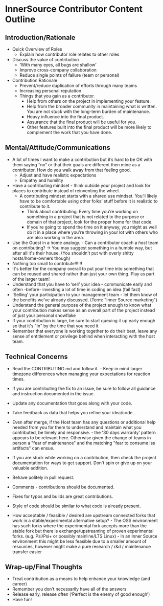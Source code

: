 # InnerSource Contributor Content Outline

## Introduction/Rationale
   - Quick Overview of Roles
      - Explain how contributor role relates to other roles
   - Discuss the value of contribution
      - ‘With many eyes, all bugs are shallow’
      - Improve cross-company collaboration
      - Reduce single points of failure (team or personal)
   - Contribution Rationale
      - Prevent/reduce duplication of efforts through many teams
      - Increasing personal reputation
      - Things that you gain as a contributor.
         - Help from others on the project in implementing your feature.
         - Help from the broader community in maintaining what is written.  You are not stuck with the long-term burden of maintenance.
         - Heavy influence into the final product.
         - Assurance that the final product will be useful for you.
         - Other features built into the final product will be more likely to complement the work that you have done.

## Mental/Attitude/Communications
   - A lot of times I want to make a contribution but it’s hard to be OK with them saying “no” or that their goals are different then mine as a contributor.  How do you walk away from that feeling good.
      - Adjust and have realistic expectations
      - Empathy and humility
   - Have a contributing mindset - think outside your project and look for places to contribute instead of reinventing the wheel.
      - A contributing mindset starts with a shared use mindset.  You’ll likely have to be comfortable using other folks’ stuff before it is realistic to contribute to it.
         - Think about contributing.  Every time you’re working on something in a project that is not related to the purpose or domain of that project, look for the proper home for that code.
         - If you're going to spend the time on it anyway, you might as well do it in a place where you're throwing in your lot with others who are also working in the area.
   - Use the Guest in a home analogy.
    - Can a contributor coach a *host* team on contributing? -> You may suggest something in a humble way, but after all it's their house. (You shouldn't put with overly shitty hosts/home-owners though)
   - Nothing too small to contribute!!!!!!
   - It's better for the company overall to put your time into something that can be reused and shared rather than just your own thing.  Play as part of the larger team!
   - Understand that you have to ‘sell’ your idea - communicate early and often -before- investing a lot of time in coding an idea (fail fast)
   - ‘Selling’ your participation to your management team - let them know of the benefits we've already discussed. (Term: "Inner Source marketing")
   - Understand the general purpose of the project enough to know what your contribution makes sense as an overall part of the project instead of just your personal snowflake
   - If your contribution is large, be sure to start queuing it up early enough so that it's "in" by the time that you need it
   - Remember that everyone is working together to do their best, leave any sense of entitlement or privilege behind when interacting with the host team.

## Technical Concerns
   - Read the CONTRIBUTING.md and follow it.
    - Keep in mind larger timezone differences when managing your expectations for reaction times.
   - If you are contributing the fix to an issue, be sure to follow all guidance and instruction documented in the issue.
   - Update any documentation that goes along with your code.
   - Take feedback as data that helps you refine your idea/code
   - Even after merge, if the Host team has any questions or additional help needed from  you for them to understand and maintain what you contributed, be timely and responsive.
    - the '30 days warranty' pattern appears to be relevant here. Otherwise given the change of teams in person a "fear of maintenance" and the matching "fear to consume iss artifacts" can ensue.
   - If you are stuck while working on a contribution, then check the project documentation for ways to get support.
   Don't spin or give up on your valuable addition.
   - Behave politely in pull request.
   - Comments - contributions should be documented.
   - Fixes for typos and builds are great contributions.
   - Style of code should be similar to what code is already present.

   - How acceptable / feasible / desired are upstream connected forks that work in a stable/experimental alternative setup? 
    - The OSS environment has such forks where the experimental fork accepts more than the stable fork but there is exchange/upstreaming of proven experimental forks. (e.g. Psi/Psi+ or possibly mainline/LTS Linux)
    - In an Inner Source environment this might be less feasible due to a smaller amount of resources, however might make a pure research / r&d / maintenance transfer easier


## Wrap-up/Final Thoughts
   - Treat contribution as a means to help enhance your knowledge (and career)
   - Remember you don’t necessarily have all of the answers
   - Release early, release often (‘Perfect is the enemy of good enough’)
   - Have fun!

